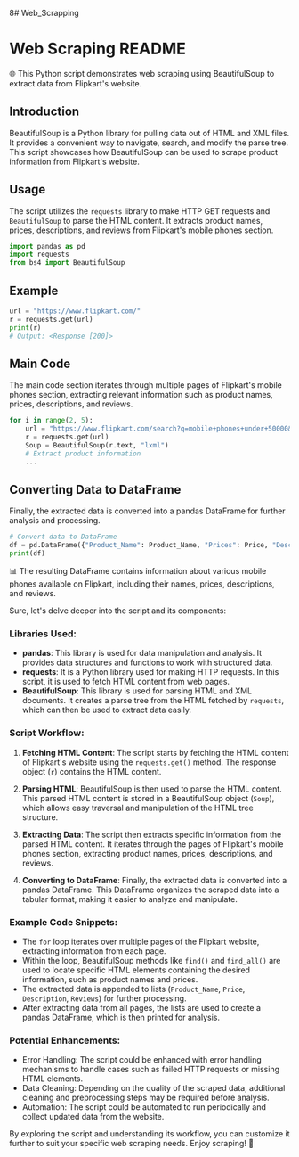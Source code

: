 8# Web_Scrapping
  
# Web Scraping README 
 
🌐 This Python script demonstrates web scraping using BeautifulSoup to extract data from Flipkart's website.

## Introduction
BeautifulSoup is a Python library for pulling data out of HTML and XML files. It provides a convenient way to navigate, search, and modify the parse tree. This script showcases how BeautifulSoup can be used to scrape product information from Flipkart's website.

## Usage
The script utilizes the `requests` library to make HTTP GET requests and `BeautifulSoup` to parse the HTML content. It extracts product names, prices, descriptions, and reviews from Flipkart's mobile phones section.

```python
import pandas as pd
import requests
from bs4 import BeautifulSoup
```

## Example
```python
url = "https://www.flipkart.com/"
r = requests.get(url)
print(r)
# Output: <Response [200]>
```

## Main Code
The main code section iterates through multiple pages of Flipkart's mobile phones section, extracting relevant information such as product names, prices, descriptions, and reviews.

```python
for i in range(2, 5):
    url = "https://www.flipkart.com/search?q=mobile+phones+under+50000&page=" + str(i)
    r = requests.get(url)
    Soup = BeautifulSoup(r.text, "lxml")
    # Extract product information
    ...
```

## Converting Data to DataFrame
Finally, the extracted data is converted into a pandas DataFrame for further analysis and processing.

```python
# Convert data to DataFrame
df = pd.DataFrame({"Product_Name": Product_Name, "Prices": Price, "Description": Description, "Reviews": Reviews})
print(df)
```

📊 The resulting DataFrame contains information about various mobile phones available on Flipkart, including their names, prices, descriptions, and reviews.

Sure, let's delve deeper into the script and its components:

### Libraries Used:
- **pandas**: This library is used for data manipulation and analysis. It provides data structures and functions to work with structured data.
- **requests**: It is a Python library used for making HTTP requests. In this script, it is used to fetch HTML content from web pages.
- **BeautifulSoup**: This library is used for parsing HTML and XML documents. It creates a parse tree from the HTML fetched by `requests`, which can then be used to extract data easily.

### Script Workflow:
1. **Fetching HTML Content**: The script starts by fetching the HTML content of Flipkart's website using the `requests.get()` method. The response object (`r`) contains the HTML content.

2. **Parsing HTML**: BeautifulSoup is then used to parse the HTML content. This parsed HTML content is stored in a BeautifulSoup object (`Soup`), which allows easy traversal and manipulation of the HTML tree structure.

3. **Extracting Data**: The script then extracts specific information from the parsed HTML content. It iterates through the pages of Flipkart's mobile phones section, extracting product names, prices, descriptions, and reviews.

4. **Converting to DataFrame**: Finally, the extracted data is converted into a pandas DataFrame. This DataFrame organizes the scraped data into a tabular format, making it easier to analyze and manipulate.

### Example Code Snippets:
- The `for` loop iterates over multiple pages of the Flipkart website, extracting information from each page.
- Within the loop, BeautifulSoup methods like `find()` and `find_all()` are used to locate specific HTML elements containing the desired information, such as product names and prices.
- The extracted data is appended to lists (`Product_Name`, `Price`, `Description`, `Reviews`) for further processing.
- After extracting data from all pages, the lists are used to create a pandas DataFrame, which is then printed for analysis.

### Potential Enhancements:
- Error Handling: The script could be enhanced with error handling mechanisms to handle cases such as failed HTTP requests or missing HTML elements.
- Data Cleaning: Depending on the quality of the scraped data, additional cleaning and preprocessing steps may be required before analysis.
- Automation: The script could be automated to run periodically and collect updated data from the website.

By exploring the script and understanding its workflow, you can customize it further to suit your specific web scraping needs.
Enjoy scraping! 🚀
